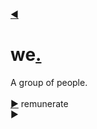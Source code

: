 [◀](https://github.com/nomilous/objective.black)
# we[.](https://www.youtube.com/watch?v=gpevZ0-wUYQ)
A group of people.<br>
<br>
[&#9654;](https://github.com/nomilous/we.remunerate) remunerate<br>
&#9654;<br>
